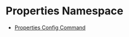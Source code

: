 # Properties Namespace

*   [Properties Config Command](./properties-namespace/properties-config-command.md)